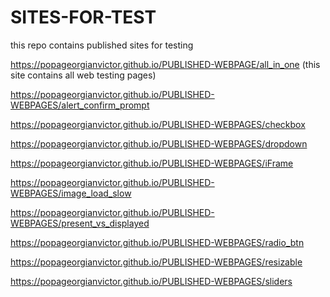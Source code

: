 # SITES-FOR-TEST
this repo contains published sites for testing

https://popageorgianvictor.github.io/PUBLISHED-WEBPAGE/all_in_one (this site contains all web testing pages)

https://popageorgianvictor.github.io/PUBLISHED-WEBPAGES/alert_confirm_prompt

https://popageorgianvictor.github.io/PUBLISHED-WEBPAGES/checkbox

https://popageorgianvictor.github.io/PUBLISHED-WEBPAGES/dropdown

https://popageorgianvictor.github.io/PUBLISHED-WEBPAGES/iFrame

https://popageorgianvictor.github.io/PUBLISHED-WEBPAGES/image_load_slow

https://popageorgianvictor.github.io/PUBLISHED-WEBPAGES/present_vs_displayed

https://popageorgianvictor.github.io/PUBLISHED-WEBPAGES/radio_btn

https://popageorgianvictor.github.io/PUBLISHED-WEBPAGES/resizable

https://popageorgianvictor.github.io/PUBLISHED-WEBPAGES/sliders

